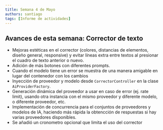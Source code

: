 ```yaml
---
title: Semana 4 de Mayo
authors: santiago
tags: [Informe de actividades]
---
```


## Avances de esta semana: Corrector de texto

- Mejoras estéticas en el corrector (colores, distancias de elementos, diseño general, responsive) y evitar líneas extra entre textos al presionar el cuadro de texto anterior o nuevo.
- Adición de más botones con diferentes prompts.
- Cuando el modelo tiene un error se muestra de una manera amigable en lugar del contenedor con los cambios
- Inyección de proveedor y modelo desde `CorrectorController` en la clase `AiProviderFactory`.
- Generación dinámica del proveedor a usar en caso de error (ej. rate limit), usando otra instancia con el mismo proveedor y diferente modelo, o diferente proveedor, etc.
- Implementación de concurrencia para el conjuntos de proveedores y modelos de IA, haciendo más rápida la obtencción de respuestas si hay varias proveedores disponibles.
- Se añadió un cronometro opcional que limita el uso del corrector